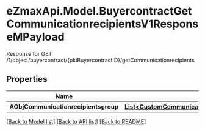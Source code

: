 # eZmaxApi.Model.BuyercontractGetCommunicationrecipientsV1ResponseMPayload
Response for GET /1/object/buyercontract/{pkiBuyercontractID}/getCommunicationrecipients

## Properties

Name | Type | Description | Notes
------------ | ------------- | ------------- | -------------
**AObjCommunicationrecipientsgroup** | [**List&lt;CustomCommunicationrecipientsgroupResponse&gt;**](CustomCommunicationrecipientsgroupResponse.md) |  | 

[[Back to Model list]](../README.md#documentation-for-models) [[Back to API list]](../README.md#documentation-for-api-endpoints) [[Back to README]](../README.md)

